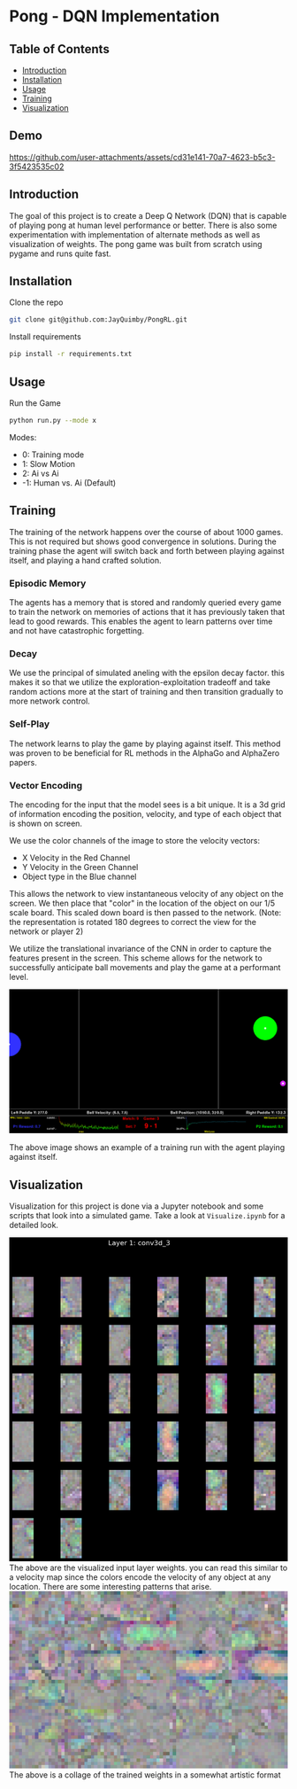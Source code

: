 # Pong - DQN Implementation

## Table of Contents
- [Introduction](#introduction)
- [Installation](#installation)
- [Usage](#usage)
- [Training](#training)
- [Visualization](#Visualization)

## Demo
https://github.com/user-attachments/assets/cd31e141-70a7-4623-b5c3-3f5423535c02

## Introduction

The goal of this project is to create a Deep Q Network (DQN) that is capable of playing pong at human level performance or better. There is also some experimentation with implementation of alternate methods as well as visualization of weights. The pong game was built from scratch using pygame and runs quite fast. 

## Installation
Clone the repo
```bash
git clone git@github.com:JayQuimby/PongRL.git
```

Install requirements
```bash
pip install -r requirements.txt
```

## Usage

Run the Game

```bash
python run.py --mode x
```

Modes:
- 0: Training mode
- 1: Slow Motion
- 2: Ai vs Ai
- -1: Human vs. Ai (Default)

## Training
The training of the network happens over the course of about 1000 games. This is not required but shows good convergence in solutions. During the training phase the agent will switch back and forth between playing against itself, and playing a hand crafted solution.

### Episodic Memory
The agents has a memory that is stored and randomly queried every game to train the network on memories of actions that it has previously taken that lead to good rewards. This enables the agent to learn patterns over time and not have catastrophic forgetting.

### Decay
We use the principal of simulated aneling with the epsilon decay factor. this makes it so that we utilize the exploration-exploitation tradeoff and take random actions more at the start of training and then transition gradually to more network control.

### Self-Play
The network learns to play the game by playing against itself. This method was proven to be beneficial for RL methods in the AlphaGo and AlphaZero papers. 

### Vector Encoding
The encoding for the input that the model sees is a bit unique. It is a 3d grid of information encoding the position, velocity, and type of each object that is shown on screen. 

We use the color channels of the image to store the velocity vectors:
- X Velocity in the Red Channel
- Y Velocity in the Green Channel
- Object type in the Blue channel

This allows the network to view instantaneous velocity of any object on the screen. We then place that "color" in the location of the object on our 1/5 scale board. This scaled down board is then passed to the network. (Note: the representation is rotated 180 degrees to correct the view for the network or player 2)

We utilize the translational invariance of the CNN in order to capture the features present in the screen. This scheme allows for the network to successfully anticipate ball movements and play the game at a performant level. 


<div align="center">
  <img src="assets/Training.png" alt="Centered Image" width="700"/>
</div>

The above image shows an example of a training run with the agent playing against itself.

## Visualization

Visualization for this project is done via a Jupyter notebook and some scripts that look into a simulated game. Take a look at `Visualize.ipynb` for a detailed look.

<div align="center">
  <img src="assets/layer.png" alt="Centered Image" width="auto"/>
</div>
The above are the visualized input layer weights. you can read this similar to a velocity map since the colors encode the velocity of any object at any location. There are some interesting patterns that arise.


<div align="center">
  <img src="assets/colage.png" alt="Centered Image" width="auto"/>
</div>
The above is a collage of the trained weights in a somewhat artistic format
